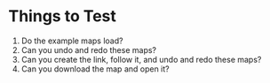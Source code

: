 Things to Test
==============

1. Do the example maps load?
2. Can you undo and redo these maps?
3. Can you create the link, follow it, and undo and redo these maps?
3. Can you download the map and open it?

